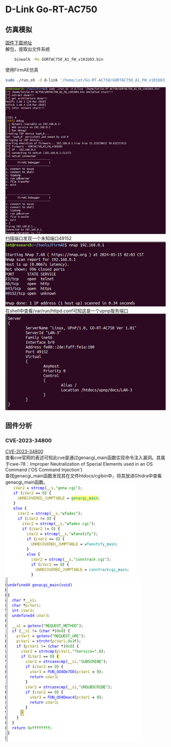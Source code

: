 # D-Link Go-RT-AC750

## 仿真模拟

[固件下载地址](https://bbs.kanxue.com/attach-download-316269-08a1222a3a5e42de154139c9cec3ccf8@IQVEcciOwgCNCL4EcDiFhw_3D_3D-406480.htm)  
解包，提取出文件系统

```bash
    binwalk -Me GORTAC750_A1_FW_v101b03.bin
```

使用FirmAE仿真

```bash
sudo ./run.sh -d d-link '/home/iot/Go-RT-AC750/GORTAC750_A1_FW_v101b03.bin' 
```

![alt text](image.png)  
扫描端口发现一个未知端口49152  
![alt text](image-1.png)  
在shell中查看/var/run/httpd.conf可知这是一个upnp服务端口  
![alt text](image-2.png)  

## 固件分析

### CVE-2023-34800

[CVE-2023-34800](https://cve.mitre.org/cgi-bin/cvename.cgi?name=CVE-2023-34800)  
查看cve官网的表述可知此cve是通过genacgi_main函数实现命令注入漏洞。其属于cwe-78：Improper Neutralization of Special Elements used in an OS Command ('OS Command Injection')  
查找genacgi_main函数发现其在文件htdocs/cgibin中，将其放进Ghidra中查看genacgi_main函数。  
![alt text](image-3.png)  
![alt text](image-4.png)
